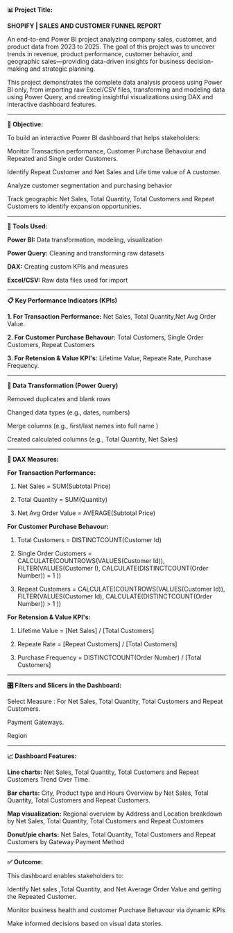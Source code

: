 **📊 Project Title:**

**SHOPIFY | SALES AND CUSTOMER FUNNEL REPORT**

An end-to-end Power BI project analyzing company sales, customer, and product data from 2023 to 2025. The goal of this project was to uncover trends in revenue, product performance, customer behavior, and geographic sales—providing data-driven insights for business decision-making and strategic planning.

This project demonstrates the complete data analysis process using Power BI only, from importing raw Excel/CSV files, transforming and modeling data using Power Query, and creating insightful visualizations using DAX and interactive dashboard features.

-----------------------------------------------------------------------------------------------------------------------------------------------------------------------------
**🎯 Objective:**

To build an interactive Power BI dashboard that helps stakeholders:

Monitor Transaction performance, Customer Purchase Behavoiur and Repeated and Single order Customers.

Identify Repeat Customer and Net Sales and Life time value of A customer.

Analyze customer segmentation and purchasing behavior

Track geographic Net Sales, Total Quantity, Total Customers and Repeat Customers  to identify expansion opportunities.


-----------------------------------------------------------------------------------------------------------------------------------------------------------------------------
**🧰 Tools Used:**

**Power BI:**	Data transformation, modeling, visualization

**Power Query:**	Cleaning and transforming raw datasets

**DAX:**	Creating custom KPIs and measures

**Excel/CSV:**	Raw data files used for import


-----------------------------------------------------------------------------------------------------------------------------------------------------------------------------
**📋 Key Performance Indicators (KPIs)**

**1. For Transaction Performance:** Net Sales, Total Quantity,Net Avg Order Value.

**2. For Customer Purchase Behavour:**  Total Customers, Single Order Customers, Repeat Customers 

**3. For Retension & Value KPI's:**  Lifetime Value, Repeate Rate, Purchase Frequency.

-----------------------------------------------------------------------------------------------------------------------------------------------------------------------------
**🧼 Data Transformation (Power Query)**

Removed duplicates and blank rows

Changed data types (e.g., dates, numbers)

Merge columns (e.g., first/last names into full name )

Created calculated columns (e.g., Total Quantity, Net Sales)

-----------------------------------------------------------------------------------------------------------------------------------------------------------------------------
**🧠 DAX Measures:**

**For Transaction Performance:**

1. Net Sales = SUM(Subtotal Price)

2. Total Quantity = SUM(Quantity)

3. Net Avg Order Value = AVERAGE(Subtotal Price)


**For Customer Purchase Behavour:**

1. Total Customers = DISTINCTCOUNT(Customer Id)

2. Single Order Customers = CALCULATE(COUNTROWS(VALUES(Customer Id)), FILTER(VALUES(Customer I), CALCULATE(DISTINCTCOUNT(Order Number)) = 1 ))

3. Repeat Customers = CALCULATE(COUNTROWS(VALUES(Customer Id)), FILTER(VALUES(Customer Id), CALCULATE(DISTINCTCOUNT(Order Number)) > 1 ))



**For Retension & Value KPI's:**

1. Lifetime Value = [Net Sales] / [Total Customers]

2. Repeate Rate = [Repeat Customers] / [Total Customers]

3. Purchase Frequency = DISTINCTCOUNT(Order Number) / [Total Customers]


-----------------------------------------------------------------------------------------------------------------------------------------------------------------------------
**🎛️ Filters and Slicers in the Dashboard:**

Select Measure : For Net Sales, Total Quantity, Total Customers and Repeat Customers.

Payment Gateways.

Region

-----------------------------------------------------------------------------------------------------------------------------------------------------------------------------
**📈 Dashboard Features:**

**Line charts:** Net Sales, Total Quantity, Total Customers and Repeat Customers Trend Over Time.

**Bar charts:** City, Product type and Hours Overview by Net Sales, Total Quantity, Total Customers and Repeat Customers.

**Map visualization:** Regional overview by Address and Location breakdown by Net Sales, Total Quantity, Total Customers and Repeat Customers

**Donut/pie charts:** Net Sales, Total Quantity, Total Customers and Repeat Customers by Gateway Payment Method


-----------------------------------------------------------------------------------------------------------------------------------------------------------------------------
**✅ Outcome:**

This dashboard enables stakeholders to:

Identify Net sales ,Total Quantity, and Net Average Order Value and getting the Repeated Customer.

Monitor business health and  customer Purchase Behavour via dynamic KPIs

Make informed decisions based on visual data stories.
